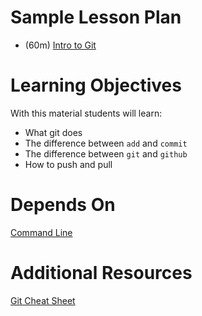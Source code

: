 # Sample Lesson Plan

* (60m) [Intro to Git](Intro_to_Git.pdf)


# Learning Objectives

With this material students will learn:

* What git does
* The difference between `add` and `commit`
* The difference between `git` and `github`
* How to push and pull


# Depends On

[Command Line](https://github.com/thisismetis/dscurriculum_gamma/tree/master/curriculum/project-01/command-line)


# Additional Resources

[Git Cheat Sheet](http://files.zeroturnaround.com/pdf/zt_git_cheat_sheet.pdf)
